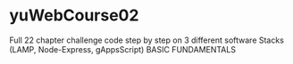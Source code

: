 # yuWebCourse02
Full 22 chapter challenge code step by step on 3 different software Stacks (LAMP, Node-Express, gAppsScript)
BASIC FUNDAMENTALS
